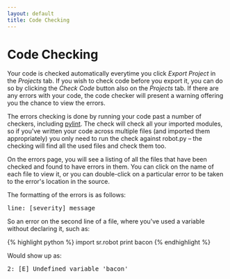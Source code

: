```yaml
---
layout: default
title: Code Checking
---
```

Code Checking
=============

Your code is checked automatically everytime you click _Export Project_ in the _Projects_ tab.
If you wish to check code before you export it, you can do so by clicking the _Check Code_ button also on the _Projects_ tab.
If there are any errors with your code, the code checker will present a warning offering you the chance to view the errors.

The errors checking is done by running your code past a number of checkers,
 including [pylint](http://www.logilab.org/project/pylint).
The check will check all your imported modules,
 so if you've written your code across multiple files (and imported them appropriately)
 you only need to run the check against robot.py &ndash; the checking will find all the used files and check them too.

On the errors page, you will see a listing of all the files that have been checked and found to have errors in them.
You can click on the name of each file to view it,
 or you can double-click on a particular error to be taken to the error's location in the source.

The formatting of the errors is as follows:

<pre class="not-code">
line: [severity] message
</pre>

So an error on the second line of a file,
 where you've used a variable without declaring it,
 such as:

{% highlight python %}
import sr.robot
print bacon
{% endhighlight %}

Would show up as:
<pre class="not-code">
2: [E] Undefined variable 'bacon'
</pre>
